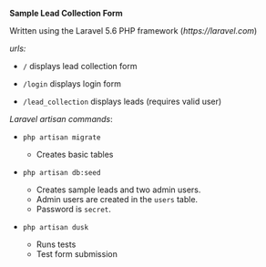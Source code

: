 **Sample Lead Collection Form**

Written using the Laravel 5.6 PHP framework (_https://laravel.com_)

_urls:_

* `/`
    displays lead collection form

* `/login`
    displays login form

* `/lead_collection`
    displays leads
    (requires valid user)

_Laravel artisan commands_:

* `php artisan migrate`
    * Creates basic tables
   
* `php artisan db:seed`
    * Creates sample leads and two admin users. 
    * Admin users are created in the `users` table.
    * Password is `secret`.

* `php artisan dusk`
    * Runs tests
    * Test form submission
